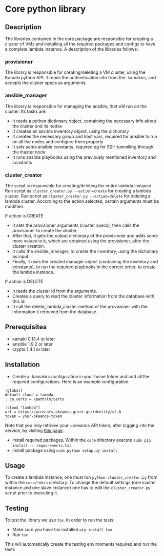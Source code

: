 # Core python library


## Description

The libraries contained in the core package are responsible for creating a cluster of VMs and installing all the required packages and configs to have a complete lambda instance. A description of the libraries follows:

### provisioner

The library is responsible for creating/deleting a VM cluster, using the Kamaki python API. It reads the authentication info from the .kamakirc, and accepts the cluster specs as arguments.

### ansible_manager

The library is responsible for managing the ansible, that will run on the cluster. Its tasks are:
* It reads a python dictionary object, containing the necessary info about the cluster and its nodes
* It creates an ansible inventory object, using the dictionary
* It creates the necessary group and host vars, required for ansible to run on all the nodes and configure them properly
* It sets some ansible constants, required eg for SSH tunnelling through the master node
* It runs ansible playbooks using the previously mentioned inventory and constants

### cluster_creator

The script is responsible for creating/deleting the entire lambda instance.
Run script as `cluster_creator.py --action=create` for creating a lambda cluster.
Run script as `cluster_creator.py --action=delete` for deleting a lambda cluster.
According to the action selected, certain arguments must be modified.

If action is CREATE
* It sets the provisioner arguments (cluster specs), then calls the provisioner to create the cluster.
* After that, it gets the output dictionary of the provisioner and adds some more values to it, which are obtained using the provisioner, after the cluster creation.
* It calls the ansible_manager, to create the inventory, using the dictionary as input.
* Finally, it uses the created manager object (containing the inventory and constants), to run the required playbooks in the correct order, to create the lambda instance.

If action is DELETE
* It reads the cluster id from the arguments.
* Creates a query to read the cluster information from the database with this id.
* It call the delete_lambda_cluster method of the provisioner with the information it retrieved from the database.

## Prerequisites

* kamaki 0.13.4 or later
* ansible 1.9.2 or later
* crypto 1.4.1 or later


## Installation

- Create a .kamakirc configuration in your home folder and add all the required configurations.
 Here is an example configuration
```
[global]
default_cloud = lambda
; ca_certs = /path/to/certs

[cloud "lambda"]
url = https://accounts.okeanos.grnet.gr/identity/v2.0
token = your-okeanos-token
```
Note that you may retrieve your ~okeanos API token, after logging into the service, by visiting [this page][api_link].

- Install required packages. Within the `core` directory execute `sudo pip install -r requirements.txt`.
- Install package using `sudo python setup.py install`

## Usage


To create a lambda instance, one must run `python cluster_creator.py` from within the `core/fokia` directory. To change the default settings (one master instance and one slave instance) one has to edit the `cluster_creator.py` script prior to executing it.



## Testing

To test the library we use `tox`. In order to run the tests:

- Make sure you have tox installed `pip install tox`
- Run `tox`

This will automatically create the testing environments required and run the tests

[api_link]: https://accounts.okeanos.grnet.gr/ui/api_access
